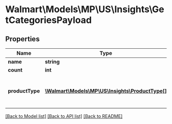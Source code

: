 # Walmart\Models\MP\US\Insights\GetCategoriesPayload

## Properties

Name | Type | Description | Notes
------------ | ------------- | ------------- | -------------
**name** | **string** |  | [optional]
**count** | **int** |  | [optional]
**productType** | [**\Walmart\Models\MP\US\Insights\ProductType[]**](ProductType.md) | productType is only applicable for categories | [optional]


[[Back to Model list]](./) [[Back to API list]](../../../../../README.md#supported-apis) [[Back to README]](../../../../../README.md)
